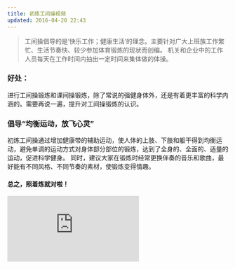 ```yaml
---
title: 初炼工间操视频
updated: 2016-04-20 22:43
---
```


> 工间操倡导的是‘快乐工作；健康生活’的理念。主要针对广大上班族工作繁忙、生活节奏快、较少参加体育锻炼的现状而创编。 机关和企业中的工作人员每天在工作时间内抽出一定时间来集体做的体操。

### 好处：
进行工间操锻炼和课间操锻炼，除了常说的强健身体外，还是有着更丰富的科学内涵的。需要再说一遍，提升对工间操锻炼的认识。

### 倡导“均衡运动，放飞心灵”
初炼工间操通过增加健康带的辅助运动，使人体的上肢、下肢和躯干得到均衡运动，避免单调的运动方式对身体部分部位的锻炼，达到了全身的、全面的、适量的运动，促进科学健身。
同时，建议大家在锻炼时经常更换伴奏的音乐和歌曲，最好能有不同风格、不同节奏的素材，使锻炼变得情趣。

#### 总之，照着炼就对啦！


<iframe width="auto" height="auto" src="http://7sbxw9.com1.z0.glb.clouddn.com/%E5%88%9D%E7%82%BC%E5%B7%A5%E9%97%B4%E6%93%8D.mp4" frameborder="0" allowfullscreen></iframe>
